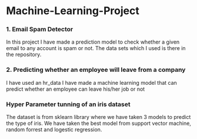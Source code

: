 # Machine-Learning-Project
<h3>1. Email Spam Detector</h3>
<p>In this project I have made a prediction model to check whether a given email to any account is spam or not. The data sets which I used is there in the repository.</p>
<h3>2. Predicting whether an employee will leave from a company</h3>
<p>I have used an hr_data I have made a machine learning model that can predict whether an employee can leave his/her job or not </p>
<h3> Hyper Parameter tunning of an iris dataset </h3>
<p>The dataset is from sklearn library where we have taken 3 models to predict the type of iris. We have taken the best model from support vector machine, random forrest and logestic regression.</p>
